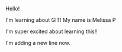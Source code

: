Hello!

I'm learning about GIT!
My name is Melissa P

I'm super excited about learning this!!

I'm adding a new line now. 